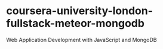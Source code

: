 # coursera-university-london-fullstack-meteor-mongodb
Web Application Development with JavaScript and MongoDB
